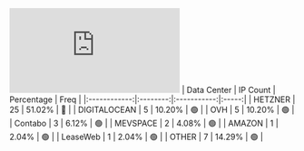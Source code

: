 ![Diagramm](https://github.com/obajay/StateSync-snapshots/blob/main/Projects/Realio/1/README.md)
| Data Center | IP Count | Percentage | Freq |
|:------------:|:--------:|:-----------:|:-----:|
| HETZNER | 25 | 51.02% | 🔴 |
| DIGITALOCEAN | 5 | 10.20% | 🟢 |
| OVH | 5 | 10.20% | 🟢 |
| Contabo | 3 | 6.12% | 🟢 |
| MEVSPACE | 2 | 4.08% | 🟢 |
| AMAZON | 1 | 2.04% | 🟢 |
| LeaseWeb | 1 | 2.04% | 🟢 |
| OTHER | 7 | 14.29% | 🟢 |